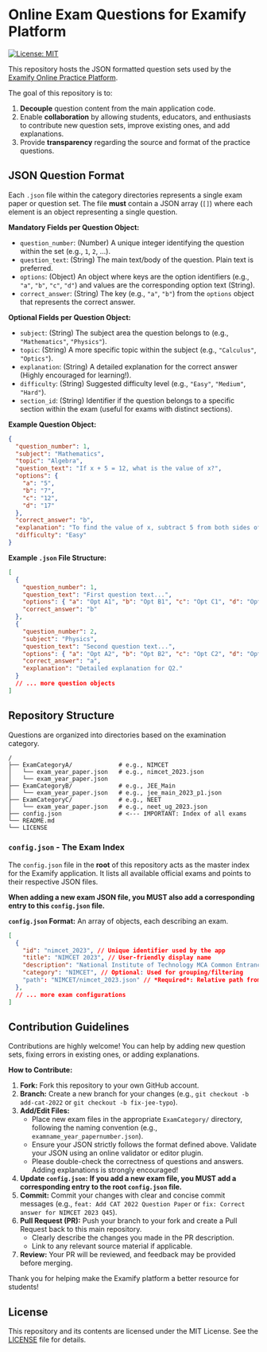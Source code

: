 # Online Exam Questions for Examify Platform

[![License: MIT](https://img.shields.io/badge/License-MIT-yellow.svg)](https://opensource.org/licenses/MIT) <!-- Optional License Badge -->

This repository hosts the JSON formatted question sets used by the [Examify Online Practice Platform](link-to-your-deployed-app-or-main-repo).

The goal of this repository is to:

1.  **Decouple** question content from the main application code.
2.  Enable **collaboration** by allowing students, educators, and enthusiasts to contribute new question sets, improve existing ones, and add explanations.
3.  Provide **transparency** regarding the source and format of the practice questions.

## JSON Question Format

Each `.json` file within the category directories represents a single exam paper or question set. The file **must** contain a JSON array (`[]`) where each element is an object representing a single question.

**Mandatory Fields per Question Object:**

*   `question_number`: (Number) A unique integer identifying the question within the set (e.g., `1`, `2`, ...).
*   `question_text`: (String) The main text/body of the question. Plain text is preferred.
*   `options`: (Object) An object where keys are the option identifiers (e.g., `"a"`, `"b"`, `"c"`, `"d"`) and values are the corresponding option text (String).
*   `correct_answer`: (String) The key (e.g., `"a"`, `"b"`) from the `options` object that represents the correct answer.

**Optional Fields per Question Object:**

*   `subject`: (String) The subject area the question belongs to (e.g., `"Mathematics"`, `"Physics"`).
*   `topic`: (String) A more specific topic within the subject (e.g., `"Calculus"`, `"Optics"`).
*   `explanation`: (String) A detailed explanation for the correct answer (Highly encouraged for learning!).
*   `difficulty`: (String) Suggested difficulty level (e.g., `"Easy"`, `"Medium"`, `"Hard"`).
*   `section_id`: (String) Identifier if the question belongs to a specific section within the exam (useful for exams with distinct sections).

**Example Question Object:**

```json
{
  "question_number": 1,
  "subject": "Mathematics",
  "topic": "Algebra",
  "question_text": "If x + 5 = 12, what is the value of x?",
  "options": {
    "a": "5",
    "b": "7",
    "c": "12",
    "d": "17"
  },
  "correct_answer": "b",
  "explanation": "To find the value of x, subtract 5 from both sides of the equation: x + 5 - 5 = 12 - 5. This simplifies to x = 7.",
  "difficulty": "Easy"
}
```

**Example `.json` File Structure:**

```json
[
  {
    "question_number": 1,
    "question_text": "First question text...",
    "options": { "a": "Opt A1", "b": "Opt B1", "c": "Opt C1", "d": "Opt D1" },
    "correct_answer": "b"
  },
  {
    "question_number": 2,
    "subject": "Physics",
    "question_text": "Second question text...",
    "options": { "a": "Opt A2", "b": "Opt B2", "c": "Opt C2", "d": "Opt D2" },
    "correct_answer": "a",
    "explanation": "Detailed explanation for Q2."
  }
  // ... more question objects
]
```

## Repository Structure

Questions are organized into directories based on the examination category.

```
/
├── ExamCategoryA/             # e.g., NIMCET
│   └── exam_year_paper.json   # e.g., nimcet_2023.json
│   └── exam_year_paper.json
├── ExamCategoryB/             # e.g., JEE_Main
│   └── exam_year_paper.json   # e.g., jee_main_2023_p1.json
├── ExamCategoryC/             # e.g., NEET
│   └── exam_year_paper.json   # e.g., neet_ug_2023.json
├── config.json                # <--- IMPORTANT: Index of all exams
└── README.md
└── LICENSE
```

### `config.json` - The Exam Index

The `config.json` file in the **root** of this repository acts as the master index for the Examify application. It lists all available official exams and points to their respective JSON files.

**When adding a new exam JSON file, you MUST also add a corresponding entry to this `config.json` file.**

**`config.json` Format:** An array of objects, each describing an exam.

```json
[
  {
    "id": "nimcet_2023", // Unique identifier used by the app
    "title": "NIMCET 2023", // User-friendly display name
    "description": "National Institute of Technology MCA Common Entrance Test 2023", // Short description
    "category": "NIMCET", // Optional: Used for grouping/filtering
    "path": "NIMCET/nimcet_2023.json" // *Required*: Relative path from repo root to the JSON file
  },
  // ... more exam configurations
]
```

## Contribution Guidelines

Contributions are highly welcome! You can help by adding new question sets, fixing errors in existing ones, or adding explanations.

**How to Contribute:**

1.  **Fork:** Fork this repository to your own GitHub account.
2.  **Branch:** Create a new branch for your changes (e.g., `git checkout -b add-cat-2022` or `git checkout -b fix-jee-typo`).
3.  **Add/Edit Files:**
    *   Place new exam files in the appropriate `ExamCategory/` directory, following the naming convention (e.g., `examname_year_papernumber.json`).
    *   Ensure your JSON strictly follows the format defined above. Validate your JSON using an online validator or editor plugin.
    *   Please double-check the correctness of questions and answers. Adding explanations is strongly encouraged!
4.  **Update `config.json`:** **If you add a new exam file, you MUST add a corresponding entry to the root `config.json` file.**
5.  **Commit:** Commit your changes with clear and concise commit messages (e.g., `feat: Add CAT 2022 Question Paper` or `fix: Correct answer for NIMCET 2023 Q45`).
6.  **Pull Request (PR):** Push your branch to your fork and create a Pull Request back to this main repository.
    *   Clearly describe the changes you made in the PR description.
    *   Link to any relevant source material if applicable.
7.  **Review:** Your PR will be reviewed, and feedback may be provided before merging.

Thank you for helping make the Examify platform a better resource for students!

## License

This repository and its contents are licensed under the MIT License. See the [LICENSE](LICENSE) file for details.
